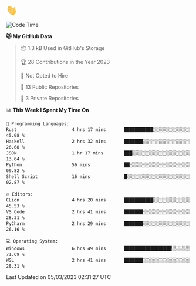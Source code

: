 <img src="https://raw.githubusercontent.com/guuzaa/guuzaa/master/assets/wave.gif" width="30px" />
 
<!--START_SECTION:waka-->
![Code Time](http://img.shields.io/badge/Code%20Time-50%20hrs%203%20mins-blue)

**🐱 My GitHub Data** 

> 📦 1.3 kB Used in GitHub's Storage 
 > 
> 🏆 28 Contributions in the Year 2023
 > 
> 🚫 Not Opted to Hire
 > 
> 📜 13 Public Repositories 
 > 
> 🔑 3 Private Repositories 
 > 
📊 **This Week I Spent My Time On** 

```text
💬 Programming Languages: 
Rust                     4 hrs 17 mins       ███████████░░░░░░░░░░░░░░   45.08 % 
Haskell                  2 hrs 32 mins       ███████░░░░░░░░░░░░░░░░░░   26.68 % 
JSON                     1 hr 17 mins        ███░░░░░░░░░░░░░░░░░░░░░░   13.64 % 
Python                   56 mins             ██░░░░░░░░░░░░░░░░░░░░░░░   09.82 % 
Shell Script             16 mins             █░░░░░░░░░░░░░░░░░░░░░░░░   02.87 % 

🔥 Editors: 
CLion                    4 hrs 20 mins       ███████████░░░░░░░░░░░░░░   45.53 % 
VS Code                  2 hrs 41 mins       ███████░░░░░░░░░░░░░░░░░░   28.31 % 
PyCharm                  2 hrs 29 mins       ███████░░░░░░░░░░░░░░░░░░   26.16 % 

💻 Operating System: 
Windows                  6 hrs 49 mins       ██████████████████░░░░░░░   71.69 % 
WSL                      2 hrs 41 mins       ███████░░░░░░░░░░░░░░░░░░   28.31 % 
```


 Last Updated on 05/03/2023 02:31:27 UTC
<!--END_SECTION:waka-->
